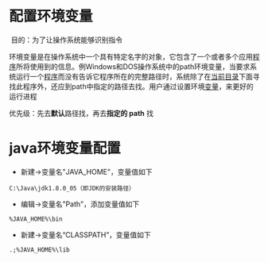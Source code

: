 # 配置环境变量

​	目的：为了让操作系统能够识别指令

​	环境变量是在操作系统中一个具有特定名字的对象，它包含了一个或者多个应用[程序](https://baike.baidu.com/item/%E7%A8%8B%E5%BA%8F)所将使用到的信息。例Windows和DOS操作系统中的path环境变量，当要求系统运行一个[程序](https://baike.baidu.com/item/%E7%A8%8B%E5%BA%8F/71525)而没有告诉它程序所在的完整路径时，系统除了在[当前目录](https://baike.baidu.com/item/%E5%BD%93%E5%89%8D%E7%9B%AE%E5%BD%95/7205107)下面寻找此程序外，还应到path中指定的路径去找。用户通过设置环境[变量](https://baike.baidu.com/item/%E5%8F%98%E9%87%8F)，来更好的运行进程

优先级：先去**默认**路径找，再去**指定的 path** 找

# java环境变量配置

- 新建->变量名"JAVA_HOME"，变量值如下

```nu
C:\Java\jdk1.8.0_05（即JDK的安装路径）
```

- 编辑->变量名"Path"，添加变量值如下

```
%JAVA_HOME%\bin
```

- 新建->变量名“CLASSPATH”，变量值如下

```
.;%JAVA_HOME%\lib
```



​		



